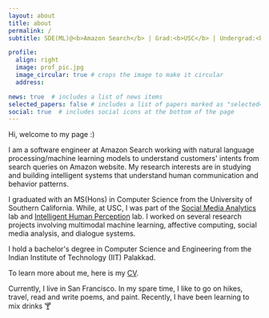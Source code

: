 ```yaml
---
layout: about
title: about
permalink: /
subtitle: SDE(ML)@<b>Amazon Search</b> | Grad:<b>USC</b> | Undergrad:<b>IIT PKD</b>

profile:
  align: right
  image: prof_pic.jpg
  image_circular: true # crops the image to make it circular
  address:

news: true  # includes a list of news items
selected_papers: false # includes a list of papers marked as "selected={true}"
social: true  # includes social icons at the bottom of the page
---
```


Hi, welcome to my page :)

I am a software engineer at Amazon Search working with natural language processing/machine learning models to understand customers' intents from search queries on Amazon website. My research interests are in studying and building intelligent systems that understand human communication and behavior patterns.

I graduated with an MS(Hons) in Computer Science from the University of Southern California. While, at USC, I was part of the <a href="https://somalab.usc.edu/about/">Social Media Analytics</a> lab and <a href="https://www.ihp-lab.org/">Intelligent Human Perception</a> lab. I worked on several research projects involving multimodal machine learning, affective computing, social media analysis, and dialogue systems.

I hold a bachelor's degree in Computer Science and Engineering from the Indian Institute of Technology (IIT) Palakkad.

To learn more about me, here is my <a href="/assets/pdf/phd_cv.pdf">CV</a>.

Currently, I live in San Francisco. In my spare time, I like to go on hikes, travel, read and write poems, and paint. Recently, I have been learning to mix drinks &#127864;

